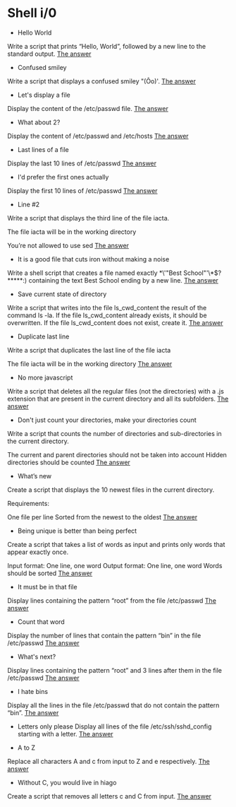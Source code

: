 # Shell i/0

* Hello World

Write a script that prints “Hello, World”, followed by a new line to the standard output.
[The answer](https://github.com/FrensiM/holbertonschool-shell/blob/main/io_redirections_and_filters/0-hello_world) 

* Confused smiley

Write a script that displays a confused smiley "(Ôo)'.
[The answer](https://github.com/FrensiM/holbertonschool-shell/blob/main/io_redirections_and_filters/1-confused_smiley)

* Let's display a file

Display the content of the /etc/passwd file.
[The answer](https://github.com/FrensiM/holbertonschool-shell/blob/main/io_redirections_and_filters/2-hellofile)

* What about 2?

Display the content of /etc/passwd and /etc/hosts
[The answer](https://github.com/FrensiM/holbertonschool-shell/blob/main/io_redirections_and_filters/3-twofiles)

*  Last lines of a file

Display the last 10 lines of /etc/passwd
[The answer](https://github.com/FrensiM/holbertonschool-shell/blob/main/io_redirections_and_filters/4-lastlines)

* I'd prefer the first ones actually

Display the first 10 lines of /etc/passwd
[The answer](https://github.com/FrensiM/holbertonschool-shell/blob/main/io_redirections_and_filters/5-firstlines)

* Line #2

Write a script that displays the third line of the file iacta.

The file iacta will be in the working directory

You’re not allowed to use sed
[The answer](https://github.com/FrensiM/holbertonschool-shell/blob/main/io_redirections_and_filters/6-third_line)

* It is a good file that cuts iron without making a noise

Write a shell script that creates a file named exactly \*\\'"Best School"\'\\*$\?\*\*\*\*\*:) containing the text Best School ending by a new line.
[The answer](https://github.com/FrensiM/holbertonschool-shell/blob/main/io_redirections_and_filters/7-file)

* Save current state of directory

Write a script that writes into the file ls_cwd_content the result of the command ls -la. If the file ls_cwd_content already exists, it should be overwritten. If the file ls_cwd_content does not exist, create it.
[The answer](https://github.com/FrensiM/holbertonschool-shell/blob/main/io_redirections_and_filters/8-cwd_state)

* Duplicate last line

Write a script that duplicates the last line of the file iacta

The file iacta will be in the working directory
[The answer](https://github.com/FrensiM/holbertonschool-shell/blob/main/io_redirections_and_filters/9-duplicate_last_line)

* No more javascript

Write a script that deletes all the regular files (not the directories) with a .js extension that are present in the current directory and all its subfolders.
[The answer](https://github.com/FrensiM/holbertonschool-shell/blob/main/io_redirections_and_filters/10-no_more_js)

* Don't just count your directories, make your directories count

Write a script that counts the number of directories and sub-directories in the current directory.

The current and parent directories should not be taken into account
Hidden directories should be counted
[The answer](https://github.com/FrensiM/holbertonschool-shell/blob/main/io_redirections_and_filters/11-directories)

* What’s new

Create a script that displays the 10 newest files in the current directory.

Requirements:

One file per line
Sorted from the newest to the oldest
[The answer](https://github.com/FrensiM/holbertonschool-shell/blob/main/io_redirections_and_filters/12-newest_files)

* Being unique is better than being perfect

Create a script that takes a list of words as input and prints only words that appear exactly once.

Input format: One line, one word
Output format: One line, one word
Words should be sorted
[The answer](https://github.com/FrensiM/holbertonschool-shell/blob/main/io_redirections_and_filters/13-unique)

*  It must be in that file

Display lines containing the pattern “root” from the file /etc/passwd
[The answer](https://github.com/FrensiM/holbertonschool-shell/blob/main/io_redirections_and_filters/14-findthatword )

* Count that word

Display the number of lines that contain the pattern “bin” in the file /etc/passwd
[The answer](https://github.com/FrensiM/holbertonschool-shell/blob/main/io_redirections_and_filters/15-countthatword)

*  What's next?

Display lines containing the pattern “root” and 3 lines after them in the file /etc/passwd 
[The answer](https://github.com/FrensiM/holbertonschool-shell/blob/main/io_redirections_and_filters/16-whatsnext)

* I hate bins

Display all the lines in the file /etc/passwd that do not contain the pattern “bin”.
[The answer](https://github.com/FrensiM/holbertonschool-shell/blob/main/io_redirections_and_filters/17-hidethisword)

* Letters only please
Display all lines of the file /etc/ssh/sshd_config starting with a letter.
[The answer](https://github.com/FrensiM/holbertonschool-shell/blob/main/io_redirections_and_filters/18-letteronly)

* A to Z

Replace all characters A and c from input to Z and e respectively.
[The answer](https://github.com/FrensiM/holbertonschool-shell/blob/main/io_redirections_and_filters/19-AZ)

*  Without C, you would live in hiago

Create a script that removes all letters c and C from input.
[The answer](https://github.com/FrensiM/holbertonschool-shell/blob/main/io_redirections_and_filters/20-hiago)



